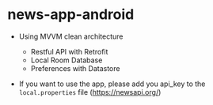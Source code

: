 # news-app-android

- Using MVVM clean architecture
  - Restful API with Retrofit
  - Local Room Database
  - Preferences with Datastore

- If you want to use the app, please add you api_key to the `local.properties` file (https://newsapi.org/)
